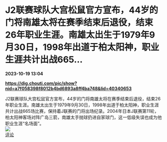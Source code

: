 # J2联赛球队大宫松鼠官方宣布，44岁的门将南雄太将在赛季结束后退役，结束26年职业生涯。南雄太出生于1979年9月30日，1998年出道于柏太阳神，职业生涯共计出战665...

**2023-10-19 13:04**

**https://dig.chouti.com/pic/show?nid=a7f058398f8012b4bd6893a8ff4ba748&lid=40340653**

J2联赛球队大宫松鼠官方宣布，44岁的门将南雄太将在赛季结束后退役，结束26年职业生涯。南雄太出生于1979年9月30日，1998年出道于柏太阳神，职业生涯共计出战665场比赛，保持着J联赛的门将出场纪录。2004年日本J联赛第11轮，柏太阳神客场对阵广岛三箭，南雄太手抛球扔进自家球门，这一低级失误也成为他职业生涯“名场面”。  
![](https://img3.chouti.com/CHOUTI_231019_82797DE50F804B1F8CFA9518B81570C9.jpg)  
[评论](https://m.chouti.com/link/40340653)